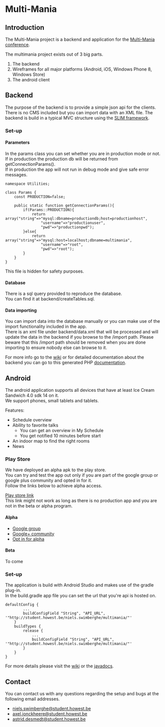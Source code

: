 # Multi-Mania #

## Introduction ##

The Multi-Mania project is a backend and application for the [Multi-Mania conference](http://multi-mania.be/).

The multimania project exists out of 3 big parts.

 1. The backend
 2. Wireframes for all major platforms (Android, iOS, Windows Phone 8, Windows Store)
 3. The android client

## Backend ##

The purpose of the backend is to provide a simple json api for the clients.  
There is no CMS included but you can import data with an XML file.
The backend is build in a typical MVC structure using the [SLIM framework](http://www.slimframework.com/).

### Set-up ###

#### Parameters ####
In the params class you can set whether you are in production mode or not.  
If in production the production db will be returned from getConnectionParams().  
If in production the app will not run in debug mode and give safe error messages.  

    namespace Utilities;

    class Params {
        const PRODUCTION=false;

        public static function getConnectionParams(){
            if(Params::PRODUCTION){
                return array("string"=>"mysql:dbname=productiondb;host=productionhost",
                    "username"=>"productionuser",
                    "pwd"=>"productionpwd");
            }else{
                return array("string"=>"mysql:host=localhost;dbname=multimania",
                    "username"=>"root",
                    "pwd"=>"root");
            }
        }
    } 

This file is hidden for safety purposes.

#### Database ####

There is a sql query provided to reproduce the database.  
You can find it at backend/createTables.sql.

#### Data importing ####

You can import data into the database manually or you can make use of the import functionality included in the app.  
There is an xml file under backend/data.xml that will be processed and will update the data in the backend if you browse to the /import path.
Please beware that this /import path should be removed when you are done importing to ensure nobody else can browse to it.  

   
For more info go to the [wiki](multi-mania/wiki/Backend) or for detailed documentation about the backend you can go to this generated PHP  [documentation](http://sniels.bitbucket.org/multi-mania/backend).

## Android ##

The android application supports all devices that have at least Ice Cream Sandwich 4.0 sdk 14 on it.  
We support phones, small tablets and tablets.

Features:

* Schedule overview
* Ability to favorite talks
    * You can get an overview in My Schedule
    * You get notified 10 minutes before start
* An indoor map to find the right rooms
* News

### Play Store ###

We have deployed an alpha apk to the play store.   
You can try and test the app out only if you are part of the google group or google plus community and opted in for it.   
Follow the links below to achieve alpha access.   

[Play store link](https://play.google.com/store/apps/details?id=be.ana.nmct.multimania)   
This link might not work as long as there is no production app and you are not in the beta or alpha program.

#### Alpha ####

* [Google group](https://groups.google.com/d/forum/multi-mania-android-alpha)
* [Google+ community](https://plus.google.com/communities/114637708619233859276)
* [Opt in for alpha](https://play.google.com/apps/testing/be.ana.nmct.multimania)

#### Beta ####

To come

### Set-up ###

The application is build with Android Studio and makes use of the gradle plug-in.  
In the build.gradle app file you can set the url that you're api is hosted on.

    defaultConfig {
            ...
            buildConfigField "String", "API_URL", '"http://student.howest.be/niels.swimberghe/multimania/"'
        }
        buildTypes {
            release {
                ...
                buildConfigField "String", "API_URL", '"http://student.howest.be/niels.swimberghe/multimania/"'
            }
        }
    }

For more details please visit the [wiki](wiki/Android) or the [javadocs](http://sniels.bitbucket.org/multi-mania/android/).  

## Contact ##

You can contact us with any questions regarding the setup and bugs at the following email addresses.

* [niels.swimberghe@student.howest.be](mailto:niels.swimberghe@student.howest.be)
* [axel.jonckheere@student.howest.be](mailto:axel.jonckheere@student.howest.be)
* [astrid.desmedt@student.howest.be](mailto:astrid.desmedt@student.howest.be)